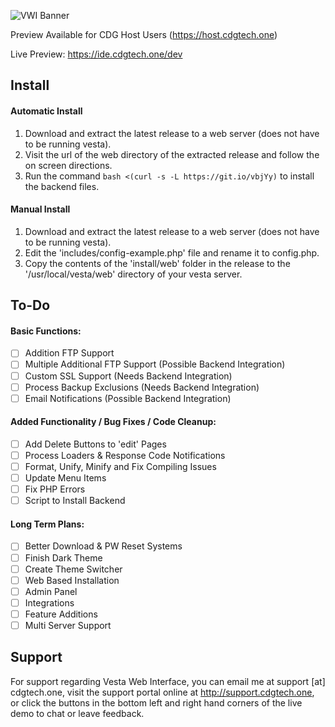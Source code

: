 ![VWI Banner](https://raw.githubusercontent.com/cdgco/VestaWebInterface/master/VWI%20Banner.png)

Preview Available for CDG Host Users (https://host.cdgtech.one)

Live Preview: https://ide.cdgtech.one/dev

## Install

#### Automatic Install
1. Download and extract the latest release to a web server (does not have to be running vesta).
2. Visit the url of the web directory of the extracted release and follow the on screen directions.
3. Run the command `bash <(curl -s -L https://git.io/vbjYy)` to install the backend files.

#### Manual Install
1. Download and extract the latest release to a web server (does not have to be running vesta).
2. Edit the 'includes/config-example.php' file and rename it to config.php.
3. Copy the contents of the 'install/web' folder in the release to the '/usr/local/vesta/web' directory of your vesta server.

## To-Do

#### Basic Functions:
- [ ] Addition FTP Support
- [ ] Multiple Additional FTP Support (Possible Backend Integration)
- [ ] Custom SSL Support (Needs Backend Integration)
- [ ] Process Backup Exclusions (Needs Backend Integration)
- [ ] Email Notifications (Possible Backend Integration)

#### Added Functionality / Bug Fixes / Code Cleanup:
- [ ] Add Delete Buttons to 'edit' Pages
- [ ] Process Loaders & Response Code Notifications
- [ ] Format, Unify, Minify and Fix Compiling Issues
- [ ] Update Menu Items
- [ ] Fix PHP Errors
- [ ] Script to Install Backend

#### Long Term Plans:
- [ ] Better Download & PW Reset Systems
- [ ] Finish Dark Theme
- [ ] Create Theme Switcher
- [ ] Web Based Installation
- [ ] Admin Panel
- [ ] Integrations
- [ ] Feature Additions
- [ ] Multi Server Support

## Support

For support regarding Vesta Web Interface, you can email me at support [at] cdgtech.one, visit the support portal online at http://support.cdgtech.one, or click the buttons in the bottom left and right hand corners of the live demo to chat or leave feedback.
